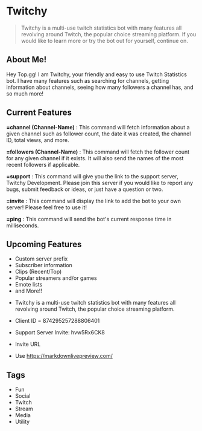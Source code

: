 # Twitchy
>Twitchy is a multi-use twitch statistics bot with many features all revolving around Twitch, the popular choice streaming platform. If you would like to learn more or try the bot out for yourself, continue on.

## About Me!
Hey Top.gg! I am Twitchy, your friendly and easy to use Twitch Statistics bot. I have many features such as searching for channels, getting information about channels, seeing how many followers a channel has, and so much more!

## Current Features

**=channel (Channel-Name)** : This command will fetch information about a given channel such as follower count, the date it was created, the channel ID, total views, and more.

**=followers (Channel-Name)** : This command will fetch the follower count for any given channel if it exists. It will also send the names of the most recent followers if applicable.

**=support** : This command will give you the link to the support server, Twitchy Development. Please join this server if you would like to report any bugs, submit feedback or ideas, or just have a question or two.

**=invite** : This command will display the link to add the bot to your own server! Please feel free to use it!

**=ping** : This command will send the bot's current response time in milliseconds. 

## Upcoming Features
* Custom server prefix
* Subscriber information
* Clips (Recent/Top)
* Popular streamers and/or games
* Emote lists
* and More!!

- Twitchy is a multi-use twitch statistics bot with many features all revolving around Twitch, the popular choice streaming platform.

- Client ID = 874295257288806401

- Support Server Invite: hvw5Rx6CK8

- Invite URL

- Use https://markdownlivepreview.com/


## Tags 
- Fun
- Social
- Twitch
- Stream
- Media
- Utility